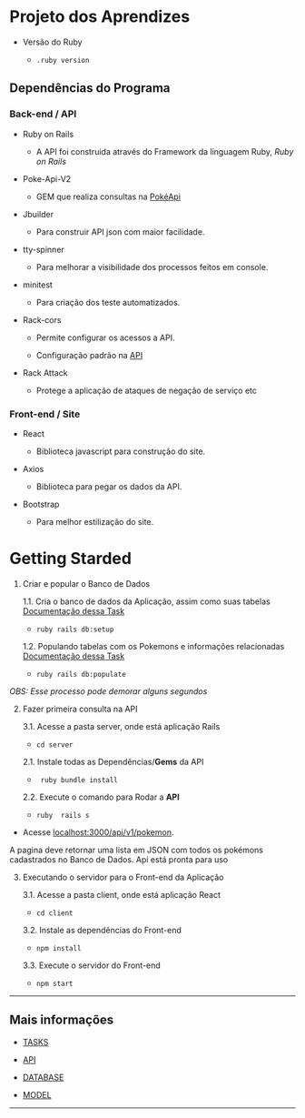 
# Projeto dos Aprendizes
  

* Versão do Ruby

    -  ``` .ruby version ```  


## Dependências do Programa

### Back-end / API

* Ruby on Rails

	- A API foi construida através do Framework da linguagem Ruby, _Ruby on Rails_

* Poke-Api-V2

	- GEM que realiza consultas na [PokéApi](https://github.com/rdavid1099/poke-api-v2)

* Jbuilder

	- Para construir API json com maior facilidade.

* tty-spinner

    - Para melhorar a visibilidade dos processos feitos em console.

* minitest

    - Para criação dos teste automatizados.

* Rack-cors
    
	- Permite configurar os acessos a API.
        
	- Configuração padrão na [API](https://bitbucket.org/JoaoGabrielOliveira/projetoaprendizes/src/master/docs/api.md)
  
* Rack Attack

	- Protege a aplicação de ataques de negação de serviço etc

### Front-end / Site

* React

	- Biblioteca javascript para construção do site.

* Axios

	- Biblioteca para pegar os dados da API.

* Bootstrap

	- Para melhor estilização do site.

# Getting Starded

1. Criar e popular o Banco de Dados

  
    1.1. Cria o banco de dados da Aplicação, assim como suas tabelas [Documentação dessa Task](https://bitbucket.org/JoaoGabrielOliveira/projetoaprendizes/src/master/docs/tasks.md#markdown-header-setup)

    -  ``` ruby rails db:setup ```

    1.2. Populando tabelas com os Pokemons e informações relacionadas [Documentação dessa Task](https://bitbucket.org/JoaoGabrielOliveira/projetoaprendizes/src/master/docs/tasks.md#markdown-header-populate)

    - ``` ruby rails db:populate ```

_OBS: Esse processo pode demorar alguns segundos_

  

2. Fazer primeira consulta na API

    3.1. Acesse a pasta server, onde está aplicação Rails

    - ```cd server ```

    2.1. Instale todas as Dependências/**Gems** da API 

    - ``` ruby bundle install```

    2.2. Execute o comando para Rodar a **API**
    
    -  ``` ruby  rails s ```

- Acesse [localhost:3000/api/v1/pokemon](localhost:3000/api/v1/pokemon).

A pagina deve retornar uma lista em JSON com todos os pokémons cadastrados no Banco de Dados.
Api está pronta para uso



3. Executando o servidor para o Front-end da Aplicação

    3.1. Acesse a pasta client, onde está aplicação React

    - ```cd client ```

    3.2. Instale as dependências do Front-end

    - ```npm install ```

    3.3. Execute o servidor do Front-end

    - ```npm start ```

---


## Mais informações

* [TASKS](https://bitbucket.org/JoaoGabrielOliveira/projetoaprendizes/src/master/docs/tasks.md)

* [API](https://bitbucket.org/JoaoGabrielOliveira/projetoaprendizes/src/master/docs/api.md)

* [DATABASE](https://bitbucket.org/JoaoGabrielOliveira/projetoaprendizes/src/master/docs/db/database.md)

* [MODEL](https://bitbucket.org/JoaoGabrielOliveira/projetoaprendizes/src/master/docs/db/model.md)


---